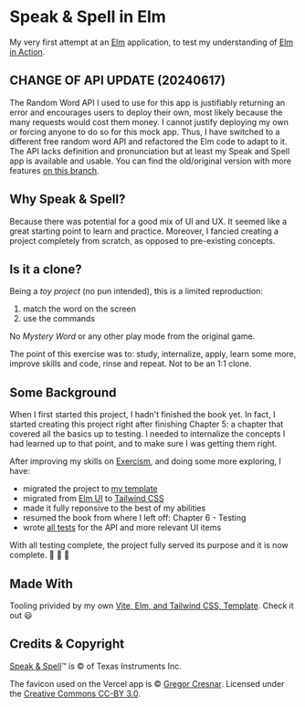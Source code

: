 # Speak & Spell in Elm

My very first attempt at an [Elm](https://elm-lang.org/) application, to test
my understanding of [Elm in
Action](https://www.manning.com/books/elm-in-action).

## CHANGE OF API UPDATE (20240617)

The Random Word API I used to use for this app is justifiably returning an
error and encourages users to deploy their own, most likely because the many
requests would cost them money. I cannot justify deploying my own or forcing
anyone to do so for this mock app. Thus, I have switched to a different free
random word API and refactored the Elm code to adapt to it. The API lacks
definition and pronunciation but at least my Speak and Spell app is available
and usable. You can find the old/original version with more features [on this
branch](https://github.com/gacallea/elm_speakandspell/tree/old_api_version_with_translations).

## Why Speak & Spell?

Because there was potential for a good mix of UI and UX. It seemed like a great
starting point to learn and practice. Moreover, I fancied creating a project
completely from scratch, as opposed to pre-existing concepts.

## Is it a clone?

Being a _toy project_ (no pun intended), this is a limited reproduction:

1. match the word on the screen
2. use the commands

No _Mystery Word_ or any other play mode from the original game.

The point of this exercise was to: study, internalize, apply, learn some more,
improve skills and code, rinse and repeat. Not to be an 1:1 clone.

## Some Background

When I first started this project, I hadn't finished the book yet. In fact, I
started creating this project right after finishing Chapter 5: a chapter that
covered all the basics up to testing. I needed to internalize the concepts I
had learned up to that point, and to make sure I was getting them right.

After improving my skills on
[Exercism](https://exercism.org/profiles/gacallea), and doing some more
exploring, I have:

- migrated the project to [my
  template](https://github.com/gacallea/elm_vite_tailwind_template)
- migrated from [Elm
  UI](https://github.com/gacallea/elm_speakandspell/tree/elm_ui_version) to
  [Tailwind CSS](https://tailwindcss.com/)
- made it fully reponsive to the best of my abilities
- resumed the book from where I left off: Chapter 6 - Testing
- wrote [all
  tests](https://github.com/gacallea/elm_speakandspell/blob/main/tests/SpeakAndSpellTest.elm)
  for the API and more relevant UI items

With all testing complete, the project fully served its purpose and it is now
complete. 🎉 🎉 🎉

## Made With

Tooling privided by my own [Vite, Elm, and Tailwind CSS,
Template](https://github.com/gacallea/elm_vite_tailwind_template). Check it out
😃

## Credits & Copyright

[Speak & Spell](<https://en.wikipedia.org/wiki/Speak_%26_Spell_(toy)>)™ is © of
Texas Instruments Inc.

The favicon used on the Vercel app is © [Gregor
Cresnar](https://thenounproject.com/icon/speak-1616157/). Licensed under the
[Creative Commons CC-BY 3.0](https://creativecommons.org/licenses/by/3.0/).
